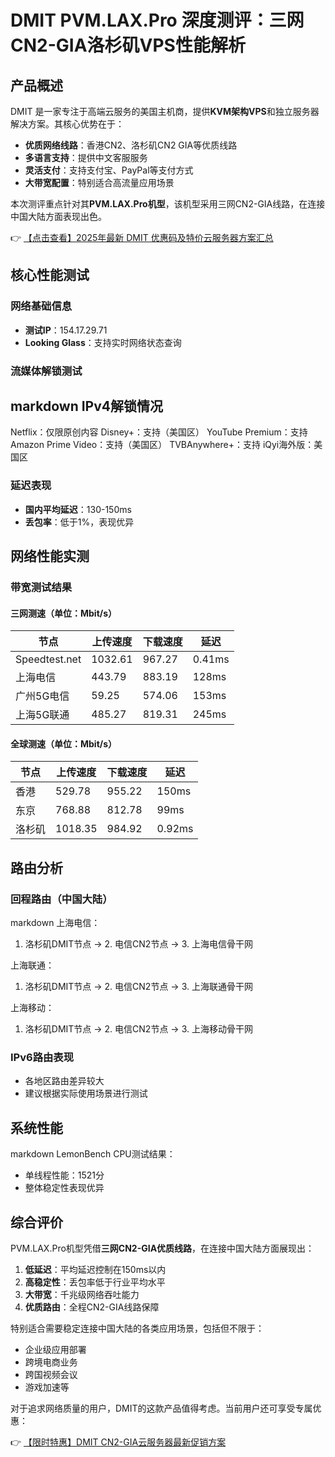 # DMIT PVM.LAX.Pro 深度测评：三网CN2-GIA洛杉矶VPS性能解析

## 产品概述

DMIT 是一家专注于高端云服务的美国主机商，提供**KVM架构VPS**和独立服务器解决方案。其核心优势在于：
- **优质网络线路**：香港CN2、洛杉矶CN2 GIA等优质线路
- **多语言支持**：提供中文客服服务
- **灵活支付**：支持支付宝、PayPal等支付方式
- **大带宽配置**：特别适合高流量应用场景

本次测评重点针对其**PVM.LAX.Pro机型**，该机型采用三网CN2-GIA线路，在连接中国大陆方面表现出色。

👉 [【点击查看】2025年最新 DMIT 优惠码及特价云服务器方案汇总](https://bit.ly/dmit_coupon)

## 核心性能测试

### 网络基础信息
- **测试IP**：154.17.29.71
- **Looking Glass**：支持实时网络状态查询

### 流媒体解锁测试
markdown
**IPv4解锁情况**
--------------------------------
Netflix：仅限原创内容
Disney+：支持（美国区）
YouTube Premium：支持
Amazon Prime Video：支持（美国区）
TVBAnywhere+：支持
iQyi海外版：美国区

### 延迟表现
- **国内平均延迟**：130-150ms
- **丢包率**：低于1%，表现优异

## 网络性能实测

### 带宽测试结果

#### 三网测速（单位：Mbit/s）
| 节点         | 上传速度 | 下载速度 | 延迟   |
|--------------|----------|----------|--------|
| Speedtest.net| 1032.61  | 967.27   | 0.41ms |
| 上海电信     | 443.79   | 883.19   | 128ms  |
| 广州5G电信   | 59.25    | 574.06   | 153ms  |
| 上海5G联通   | 485.27   | 819.31   | 245ms  |

#### 全球测速（单位：Mbit/s）
| 节点        | 上传速度 | 下载速度 | 延迟   |
|-------------|----------|----------|--------|
| 香港        | 529.78   | 955.22   | 150ms  |
| 东京        | 768.88   | 812.78   | 99ms   |
| 洛杉矶      | 1018.35  | 984.92   | 0.92ms |

## 路由分析

### 回程路由（中国大陆）
markdown
上海电信：
1. 洛杉矶DMIT节点 → 2. 电信CN2节点 → 3. 上海电信骨干网

上海联通：
1. 洛杉矶DMIT节点 → 2. 电信CN2节点 → 3. 上海联通骨干网

上海移动：
1. 洛杉矶DMIT节点 → 2. 电信CN2节点 → 3. 上海移动骨干网

### IPv6路由表现
- 各地区路由差异较大
- 建议根据实际使用场景进行测试

## 系统性能
markdown
LemonBench CPU测试结果：
- 单线程性能：1521分
- 整体稳定性表现优异

## 综合评价

PVM.LAX.Pro机型凭借**三网CN2-GIA优质线路**，在连接中国大陆方面展现出：
1. **低延迟**：平均延迟控制在150ms以内
2. **高稳定性**：丢包率低于行业平均水平
3. **大带宽**：千兆级网络吞吐能力
4. **优质路由**：全程CN2-GIA线路保障

特别适合需要稳定连接中国大陆的各类应用场景，包括但不限于：
- 企业级应用部署
- 跨境电商业务
- 跨国视频会议
- 游戏加速等

对于追求网络质量的用户，DMIT的这款产品值得考虑。当前用户还可享受专属优惠：

👉 [【限时特惠】DMIT CN2-GIA云服务器最新促销方案](https://bit.ly/dmit_coupon)